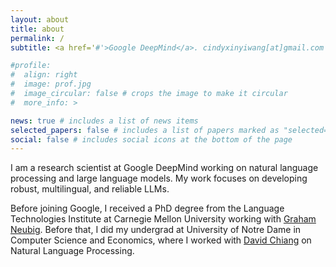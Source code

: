 ```yaml
---
layout: about
title: about
permalink: /
subtitle: <a href='#'>Google DeepMind</a>. cindyxinyiwang[at]gmail.com

#profile:
#  align: right
#  image: prof.jpg
#  image_circular: false # crops the image to make it circular
#  more_info: >

news: true # includes a list of news items
selected_papers: false # includes a list of papers marked as "selected={true}"
social: false # includes social icons at the bottom of the page
---
```


I am a research scientist at Google DeepMind working on natural language processing and large language models. My work focuses on developing robust, multilingual, and reliable LLMs. 

Before joining Google, I received a PhD degree from the Language Technologies Institute at Carnegie Mellon University working with <a href='https://www.phontron.com/'>Graham Neubig</a>. Before that, I did my undergrad at University of Notre Dame in Computer Science and Economics, where I worked with <a href='https://www3.nd.edu/~dchiang/'>David Chiang</a> on Natural Language Processing.

